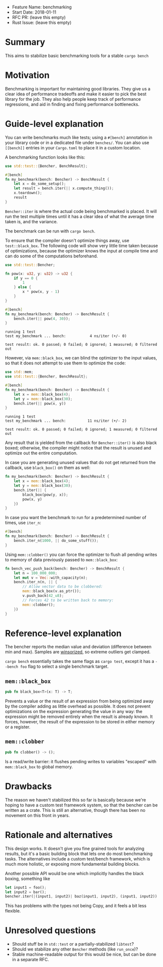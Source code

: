 - Feature Name: benchmarking
- Start Date: 2018-01-11
- RFC PR: (leave this empty)
- Rust Issue: (leave this empty)

# Summary
[summary]: #summary

This aims to stabilize basic benchmarking tools for a stable `cargo bench`

# Motivation
[motivation]: #motivation

Benchmarking is important for maintaining good libraries. They give us a clear idea of performance tradeoffs
and make it easier to pick the best library for the job. They also help people keep track of performance regressions,
and aid in finding and fixing performance bottlenecks.

# Guide-level explanation
[guide-level-explanation]: #guide-level-explanation

You can write benchmarks much like tests; using a `#[bench]` annotation in your library code or in a
dedicated file under `benches/`. You can also use `[[bench]]` entries in your `Cargo.toml` to place
it in a custom location.


A benchmarking function looks like this:

```rust
use std::test::{Bencher, BenchResult};

#[bench]
fn my_benchmark(bench: Bencher) -> BenchResult {
    let x = do_some_setup();
    let result = bench.iter(|| x.compute_thing());
    x.teardown();
    result
}
```

`Bencher::iter` is where the actual code being benchmarked is placed. It will run the
test multiple times until it has a clear idea of what the average time taken is,
and the variance.

The benchmark can be run with `cargo bench`.

To ensure that the compiler doesn't optimize things away, use `test::black_box`.
The following code will show very little time taken because of optimizations, because
the optimizer knows the input at compile time and can do some of the computations beforehand.

```rust
use std::test::Bencher;

fn pow(x: u32, y: u32) -> u32 {
    if y == 0 {
        1
    } else {
        x * pow(x, y - 1)
    }
}

#[bench]
fn my_benchmark(bench: Bencher) -> BenchResult {
    bench.iter(|| pow(4, 30));
}
```

```
running 1 test
test my_benchmark ... bench:           4 ns/iter (+/- 0)

test result: ok. 0 passed; 0 failed; 0 ignored; 1 measured; 0 filtered out
```

However, via `mem::black_box`, we can blind the optimizer to the input values,
so that it does not attempt to use them to optimize the code:

```rust
use std::mem;
use std::test::{Bencher, BenchResult};

#[bench]
fn my_benchmark(bench: Bencher) -> BenchResult {
    let x = mem::black_box(4);
    let y = mem::black_box(30);
    bench.iter(|| pow(x, y))
}
```

```
running 1 test
test my_benchmark ... bench:          11 ns/iter (+/- 2)

test result: ok. 0 passed; 0 failed; 0 ignored; 1 measured; 0 filtered out
```

Any result that is yielded from the callback for `Bencher::iter()` is also
black boxed; otherwise, the compiler might notice that the result is unused and
optimize out the entire computation.

In case you are generating unused values that do not get returned from the callback,
use `black_box()` on them as well:

```rust
fn my_benchmark(bench: Bencher) -> BenchResult {
    let x = mem::black_box(4);
    let y = mem::black_box(30);
    bench.iter(|| {
        black_box(pow(y, x));
        pow(x, y)
    })
}
```

In case you want the benchmark to run for a predetermined number of times, use `iter_n`:

```rust
#[bench]
fn my_benchmark(bench: Bencher) -> BenchResult {
    bench.iter_n(1000, || do_some_stuff());
}
```

Using `mem::clobber()` you can force the optimizer to flush all pending writes
to memory of data previously passed to `mem::black_box`:

```rust
fn bench_vec_push_back(bench: Bencher) -> BenchResult {
    let n = 100_000_000;
    let mut v = Vec::with_capacity(n);
    bench.iter_n(n, || {
        // Allow vector data to be clobbered:
        mem::black_box(v.as_ptr());
        v.push_back(42_u8);
        // Forces 42 to be written back to memory:
        mem::clobber();
    })
}
```

# Reference-level explanation
[reference-level-explanation]: #reference-level-explanation

The bencher reports the median value and deviation (difference between min and max).
Samples are [winsorized], so extreme outliers get clamped.

`cargo bench` essentially takes the same flags as `cargo test`, except it has a `--bench foo`
flag to select a single benchmark target.

[winsorized]: https://en.wikipedia.org/wiki/Winsorizing

## `mem::black_box`

```rust
pub fn black_box<T>(x: T) -> T;
```

Prevents a value or the result of an expression from being optimized away by the
compiler adding as little overhead as possible. It does not prevent
optimizations on the expression generating the value in any way: the expression
might be removed entirely when the result is already known. It forces, however,
the result of the expression to be stored in either memory or a register.

## `mem::clobber`

```rust
pub fn clobber() -> ();
```

Is a read/write barrier: it flushes pending writes to variables "escaped" with
`mem::black_box` to global memory.

# Drawbacks
[drawbacks]: #drawbacks

The reason we haven't stabilized this so far is basically because we're hoping to have a custom test
framework system, so that the bencher can be written as a crate. This is still an alternative, though
there has been no movement on this front in years.

# Rationale and alternatives
[alternatives]: #alternatives

This design works. It doesn't give you fine grained tools for analyzing results, but it's
a basic building block that lets one do most benchmarking tasks. The alternatives include
a custom test/bench framework, which is much more holistic, or exposing more
fundamental building blocks.

Another possible API would be one which implicitly handles the black boxing, something
like

```rust
let input1 = foo();
let input2 = bar();
bencher.iter(|(input1, input2)| baz(input1, input2), (input1, input2))
```

This has problems with the types not being Copy, and it feels a bit less flexible.

# Unresolved questions
[unresolved]: #unresolved-questions

- Should stuff be in `std::test` or a partially-stabilized `libtest`?
- Should we stabilize any other `Bencher` methods (like `run_once`)?
- Stable machine-readable output for this would be nice, but can be done in a separate RFC.

